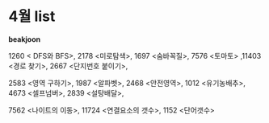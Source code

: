 # 4월 list
**beakjoon**  

1260 < DFS와 BFS>, 2178 <미로탐색>, 1697 <숨바꼭질>, 7576 <토마토> ,11403 <경로 찾기>, 2667 <단지번호 붙이기>,

2583 <영역 구하기>, 1987 <알파벳>, 2468 <안전영역>, 1012 <유기농배추>, 4673 <셀프넘버>, 2839 <설탕배달>, 

7562 <나이트의 이동>, 11724 <연결요소의 갯수>, 1152 <단어갯수> 


